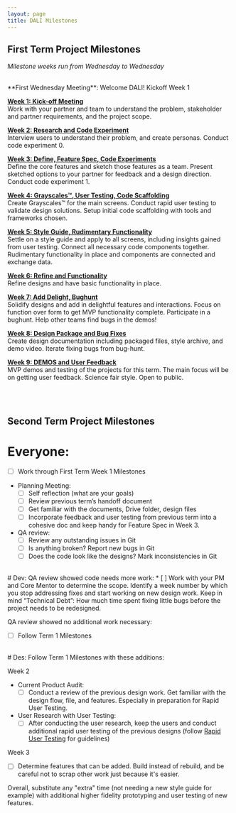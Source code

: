 ```yaml
---
layout: page
title: DALI Milestones
---
```



## First Term Project Milestones

*Milestone weeks run from Wednesday to Wednesday*

<br>
**First Wednesday Meeting**: Welcome DALI! Kickoff Week 1

[**Week 1: Kick-off Meeting**](week01/)<br>
Work with your partner and team to understand the problem, stakeholder and partner requirements, and the project scope.
<!---(share research in pitch format - what is exciting about this?)--->


[**Week 2: Research and Code Experiment**](week02/)<br>
Interview users to understand their problem, and create personas. Conduct code experiment 0.


[**Week 3: Define, Feature Spec, Code Experiments**](week03/)<br>
Define the core features and sketch those features as a team. Present sketched options to your partner for feedback and a design direction. Conduct code experiment 1.


[**Week 4: Grayscales™, User Testing, Code Scaffolding**](week04/)<br>
Create Grayscales™ for the main screens. Conduct rapid user testing to validate design solutions. Setup initial code scaffolding with tools and frameworks chosen.


[**Week 5: Style Guide, Rudimentary Functionality**](week05/)<br>
Settle on a style guide and apply to all screens, including insights gained from user testing. Connect all necessary code components together. Rudimentary functionality in place and components are connected and exchange data.


[**Week 6: Refine and Functionality**](week06/)<br>
Refine designs and have basic functionality in place.


[**Week 7: Add Delight, Bughunt**](week07/)<br>
Solidify designs and add in delightful features and interactions. Focus on function over form to get MVP functionality complete. Participate in a bughunt. Help other teams find bugs in the demos!


[**Week 8: Design Package and Bug Fixes**](week08/)<br>
Create design documentation including packaged files, style archive, and demo video. Iterate fixing bugs from bug-hunt.


[**Week 9: DEMOS and User Feedback**](week09/)<br>
MVP demos and testing of the projects for this term. The main focus will be on getting user feedback. Science fair style. Open to public.

<br><br>

## Second Term Project Milestones

# Everyone:
* [ ] Work through First Term Week 1 Milestones
* Planning Meeting:
  * [ ] Self reflection (what are your goals)
  * [ ] Review previous term’s handoff document
  * [ ] Get familiar with the documents, Drive folder, design files
  * [ ] Incorporate feedback and user testing from previous term into a cohesive doc and keep handy for Feature Spec in Week 3.
* QA review:
  * [ ] Review any outstanding issues in Git
  * [ ] Is anything broken? Report new bugs in Git
  * [ ] Does the code look like the designs? Mark inconsistencies in Git

<br>
# Dev:
QA review showed code needs more work:
* [ ] Work with your PM and Core Mentor to determine the scope. Identify a week number by which you stop addressing fixes and start working on new design work. Keep in mind “Technical Debt”: How much time spent fixing little bugs before the project needs to be redesigned.

QA review showed no additional work necessary:
* [ ] Follow Term 1 Milestones

<br>
# Des:
Follow Term 1 Milestones with these additions:

Week 2
* Current Product Audit:
  * [ ] Conduct a review of the previous design work. Get familiar with the design flow, file, and features. Especially in preparation for Rapid User Testing.
* User Research with User Testing:
  * [ ] After conducting the user research, keep the users and conduct additional rapid user testing of the previous designs (follow [Rapid User Testing](rapid-user-testing.md) for guidelines)

Week 3
* [ ] Determine features that can be added. Build instead of rebuild, and be careful not to scrap other work just because it's easier.

Overall, substitute any "extra" time (not needing a new style guide for example) with additional higher fidelity prototyping and user testing of new features.
